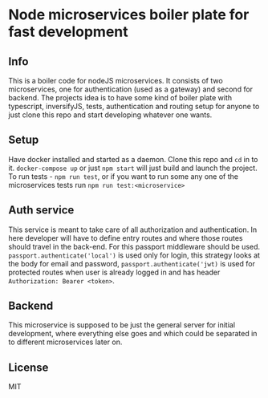 # Node microservices boiler plate for fast development
## Info
This is a boiler code for nodeJS microservices. It consists of two microservices, one for authentication (used as a gateway) and second for backend. The projects idea is to have some kind of boiler plate with typescript, inversifyJS, tests, authentication and routing setup for anyone to just clone this repo and start developing whatever one wants.

## Setup
Have docker installed and started as a daemon. Clone this repo and `cd` in to it.
`docker-compose up` or just `npm start` will just build and launch the project.
To run tests - `npm run test`, or if you want to run some any one of the microservices tests run `npm run test:<microservice>`

## Auth service
This service is meant to take care of all authorization and authentication. In here developer will have to define entry routes and where those routes should travel in the back-end. For this passport middleware should be used. `passport.authenticate('local')` is used only for login, this strategy looks at the body for email and password, `passport.authenticate('jwt)` is used for protected routes when user is already logged in and has header `Authorization: Bearer <token>`.

## Backend
This microservice is supposed to be just the general server for initial development, where everything else goes and which could be separated in to different microservices later on.

## License

MIT
